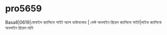# pro5659
Basa8|0619|মোবাইল ক্যাসিনো সাইট অ্যাপ ডাউনলোড | বেস্ট অনলাইন রিয়েল ক্যাসিনো সাইট|লাইভ ক্যাসিনো অনলাইন রিয়েল মানি
